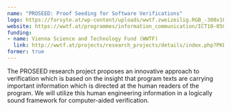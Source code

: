 ```yaml
---
name: "PROSEED: Proof Seeding for Software Verifications"
logo: https://forsyte.at/wp-content/uploads/wwtf.zweizeilig.RGB_-300x103.jpg
website: https://wwtf.at/programmes/information_communication/ICT10-050
funding:
- name: Vienna Science and Technology Fund (WWTF)
  link: http://wwtf.at/projects/research_projects/details/index.php?PKEY=1068_DE_O&lang=EN
former: true
---
```

The PROSEED research project proposes an innovative approach to verification which is based on the insight that program texts are carrying important information which is directed at the human readers of the program. We will utilize this human engineering information in a logically sound framework for computer-aided verification.